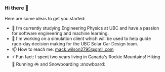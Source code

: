 ### Hi there 👋

<!--
**mackWilson2795/mackWilson2795** is a ✨ _special_ ✨ repository because its `README.md` (this file) appears on your GitHub profile.
-->
Here are some ideas to get you started:

- 🌱 I’m currently studying Engineering Physics at UBC and have a passion for software engineering and machine learning.
- :car: I'm working on a simulation client which will be used to help guide race-day decision making for the UBC Solar Car Design team.
- 📫 How to reach me: mack.wilson2795@gmil.com
- ⚡ Fun fact: I spent two years living in Canada's Rockie Mountains! Hiking :boot: Running :bike: and Snowboarding :snowboard:

